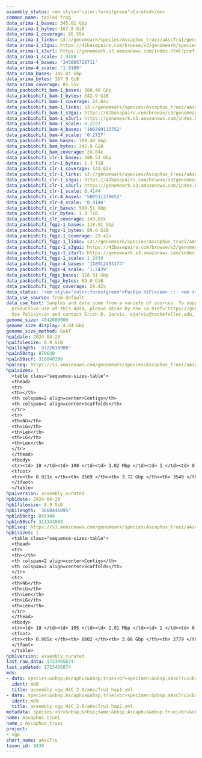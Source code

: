 ```yaml
---
assembly_status: <em style="color:forestgreen">Curated</em>
common_name: tailed frog
data_arima-1_bases: 345.81 Gbp
data_arima-1_bytes: 167.9 GiB
data_arima-1_coverage: 85.55x
data_arima-1_links: s3://genomeark/species/Ascaphus_truei/aAscTru1/genomic_data/arima/<br>
data_arima-1_s3gui: https://42basepairs.com/browse/s3/genomeark/species/Ascaphus_truei/aAscTru1/genomic_data/arima/
data_arima-1_s3url: https://genomeark.s3.amazonaws.com/index.html?prefix=species/Ascaphus_truei/aAscTru1/genomic_data/arima/
data_arima-1_scale: 1.9180
data_arima-4_bases: '345805720711'
data_arima-4_scale: '1.9180'
data_arima_bases: 345.81 Gbp
data_arima_bytes: 167.9 GiB
data_arima_coverage: 85.55x
data_pacbiohifi_bam-1_bases: 100.40 Gbp
data_pacbiohifi_bam-1_bytes: 342.9 GiB
data_pacbiohifi_bam-1_coverage: 24.84x
data_pacbiohifi_bam-1_links: s3://genomeark/species/Ascaphus_truei/aAscTru1/genomic_data/pacbio_hifi/<br>
data_pacbiohifi_bam-1_s3gui: https://42basepairs.com/browse/s3/genomeark/species/Ascaphus_truei/aAscTru1/genomic_data/pacbio_hifi/
data_pacbiohifi_bam-1_s3url: https://genomeark.s3.amazonaws.com/index.html?prefix=species/Ascaphus_truei/aAscTru1/genomic_data/pacbio_hifi/
data_pacbiohifi_bam-1_scale: 0.2727
data_pacbiohifi_bam-4_bases: '100399113752'
data_pacbiohifi_bam-4_scale: '0.2727'
data_pacbiohifi_bam_bases: 100.40 Gbp
data_pacbiohifi_bam_bytes: 342.9 GiB
data_pacbiohifi_bam_coverage: 24.84x
data_pacbiohifi_clr-1_bases: 580.51 Gbp
data_pacbiohifi_clr-1_bytes: 1.3 TiB
data_pacbiohifi_clr-1_coverage: 143.62x
data_pacbiohifi_clr-1_links: s3://genomeark/species/Ascaphus_truei/aAscTru1/genomic_data/pacbio_hifi/<br>
data_pacbiohifi_clr-1_s3gui: https://42basepairs.com/browse/s3/genomeark/species/Ascaphus_truei/aAscTru1/genomic_data/pacbio_hifi/
data_pacbiohifi_clr-1_s3url: https://genomeark.s3.amazonaws.com/index.html?prefix=species/Ascaphus_truei/aAscTru1/genomic_data/pacbio_hifi/
data_pacbiohifi_clr-1_scale: 0.4144
data_pacbiohifi_clr-4_bases: '580511279652'
data_pacbiohifi_clr-4_scale: '0.4144'
data_pacbiohifi_clr_bases: 580.51 Gbp
data_pacbiohifi_clr_bytes: 1.3 TiB
data_pacbiohifi_clr_coverage: 143.62x
data_pacbiohifi_fqgz-1_bases: 118.91 Gbp
data_pacbiohifi_fqgz-1_bytes: 89.0 GiB
data_pacbiohifi_fqgz-1_coverage: 29.42x
data_pacbiohifi_fqgz-1_links: s3://genomeark/species/Ascaphus_truei/aAscTru1/genomic_data/pacbio_hifi/<br>
data_pacbiohifi_fqgz-1_s3gui: https://42basepairs.com/browse/s3/genomeark/species/Ascaphus_truei/aAscTru1/genomic_data/pacbio_hifi/
data_pacbiohifi_fqgz-1_s3url: https://genomeark.s3.amazonaws.com/index.html?prefix=species/Ascaphus_truei/aAscTru1/genomic_data/pacbio_hifi/
data_pacbiohifi_fqgz-1_scale: 1.2439
data_pacbiohifi_fqgz-4_bases: '118912493174'
data_pacbiohifi_fqgz-4_scale: '1.2439'
data_pacbiohifi_fqgz_bases: 118.91 Gbp
data_pacbiohifi_fqgz_bytes: 89.0 GiB
data_pacbiohifi_fqgz_coverage: 29.42x
data_status: '<em style="color:forestgreen">PacBio HiFi</em> ::: <em style="color:forestgreen">Arima</em>'
data_use_source: from-default
data_use_text: Samples and data come from a variety of sources. To support fair and
  productive use of this data, please abide by the <a href="https://genome10k.soe.ucsc.edu/data-use-policies/">Data
  Use Policy</a> and contact Erich D. Jarvis, ejarvis@rockefeller.edu, with any questions.
genome_size: 4042000000
genome_size_display: 4.04 Gbp
genome_size_method: GoAT
hpa1date: 2024-04-29
hpa1filesize: 0.9 GiB
hpa1length: '3722616900'
hpa1n50ctg: 870630
hpa1n50scf: 310040396
hpa1seq: https://s3.amazonaws.com/genomeark/species/Ascaphus_truei/aAscTru1/assembly_curated/aAscTru1.hap1.cur.20240429.fasta.gz
hpa1sizes: |
  <table class="sequence-sizes-table">
  <thead>
  <tr>
  <th></th>
  <th colspan=2 align=center>Contigs</th>
  <th colspan=2 align=center>Scaffolds</th>
  </tr>
  <tr>
  <th>NG</th>
  <th>LG</th>
  <th>Len</th>
  <th>LG</th>
  <th>Len</th>
  </tr>
  </thead>
  <tbody>
  <tr><td> 10 </td><td> 100 </td><td> 3.02 Mbp </td><td> 1 </td><td> 0.56 Gbp </td></tr><tr><td> 20 </td><td> 259 </td><td> 2.16 Mbp </td><td> 2 </td><td> 491.29 Mbp </td></tr><tr><td> 30 </td><td> 479 </td><td> 1.56 Mbp </td><td> 3 </td><td> 439.62 Mbp </td></tr><tr><td> 40 </td><td> 779 </td><td> 1.17 Mbp </td><td> 4 </td><td> 424.00 Mbp </td></tr><tr style="background-color:#cccccc;"><td> 50 </td><td> 1178 </td><td style="background-color:#ff8888;"> 0.87 Mbp </td><td> 5 </td><td style="background-color:#88ff88;"> 310.04 Mbp </td></tr><tr><td> 60 </td><td> 1726 </td><td> 0.63 Mbp </td><td> 7 </td><td> 117.24 Mbp </td></tr><tr><td> 70 </td><td> 2513 </td><td> 412.32 Kbp </td><td> 12 </td><td> 58.93 Mbp </td></tr><tr><td> 80 </td><td> 3836 </td><td> 223.24 Kbp </td><td> 21 </td><td> 33.18 Mbp </td></tr><tr><td> 90 </td><td> 7159 </td><td> 57.49 Kbp </td><td> 1390 </td><td> 81.09 Kbp </td></tr><tr><td> 100 </td><td> 0 </td><td>  </td><td> 0 </td><td>  </td></tr></tbody>
  <tfoot>
  <tr><th> 0.921x </th><th> 9569 </th><th> 3.72 Gbp </th><th> 3549 </th><th> 3.72 Gbp </th></tr>
  </tfoot>
  </table>
hpa1version: assembly_curated
hpb1date: 2024-04-29
hpb1filesize: 0.9 GiB
hpb1length: '3660446095'
hpb1n50ctg: 845346
hpb1n50scf: 311343604
hpb1seq: https://s3.amazonaws.com/genomeark/species/Ascaphus_truei/aAscTru1/assembly_curated/aAscTru1.hap2.cur.20240429.fasta.gz
hpb1sizes: |
  <table class="sequence-sizes-table">
  <thead>
  <tr>
  <th></th>
  <th colspan=2 align=center>Contigs</th>
  <th colspan=2 align=center>Scaffolds</th>
  </tr>
  <tr>
  <th>NG</th>
  <th>LG</th>
  <th>Len</th>
  <th>LG</th>
  <th>Len</th>
  </tr>
  </thead>
  <tbody>
  <tr><td> 10 </td><td> 105 </td><td> 2.91 Mbp </td><td> 1 </td><td> 0.53 Gbp </td></tr><tr><td> 20 </td><td> 276 </td><td> 2.01 Mbp </td><td> 2 </td><td> 0.51 Gbp </td></tr><tr><td> 30 </td><td> 509 </td><td> 1.50 Mbp </td><td> 3 </td><td> 458.98 Mbp </td></tr><tr><td> 40 </td><td> 816 </td><td> 1.13 Mbp </td><td> 4 </td><td> 396.16 Mbp </td></tr><tr style="background-color:#cccccc;"><td> 50 </td><td> 1230 </td><td style="background-color:#ff8888;"> 0.85 Mbp </td><td> 5 </td><td style="background-color:#88ff88;"> 311.34 Mbp </td></tr><tr><td> 60 </td><td> 1796 </td><td> 0.60 Mbp </td><td> 7 </td><td> 118.04 Mbp </td></tr><tr><td> 70 </td><td> 2635 </td><td> 385.09 Kbp </td><td> 13 </td><td> 58.67 Mbp </td></tr><tr><td> 80 </td><td> 4074 </td><td> 200.58 Kbp </td><td> 21 </td><td> 33.73 Mbp </td></tr><tr><td> 90 </td><td> 8060 </td><td> 38.84 Kbp </td><td> 2067 </td><td> 46.35 Kbp </td></tr><tr><td> 100 </td><td> 0 </td><td>  </td><td> 0 </td><td>  </td></tr></tbody>
  <tfoot>
  <tr><th> 0.905x </th><th> 8802 </th><th> 3.66 Gbp </th><th> 2779 </th><th> 3.66 Gbp </th></tr>
  </tfoot>
  </table>
hpb1version: assembly_curated
last_raw_data: 1723495874
last_updated: 1723495874
mds:
- data: species:&nbsp;Ascaphus&nbsp;truei<br>specimen:&nbsp;aAscTru1<br>projects:&nbsp;<br>&nbsp;&nbsp;-&nbsp;vgp<br>assembled_by_group:&nbsp;Rockefeller<br>data_location:&nbsp;S3<br>release_to:&nbsp;S3<br>haplotype_to_curate:&nbsp;hap1<br>hap1:&nbsp;s3://genomeark/species/Ascaphus_truei/aAscTru1/assembly_vgp_HiC_2.0/aAscTru1.HiC.hap1.20230829.fasta.gz<br>hap2:&nbsp;s3://genomeark/species/Ascaphus_truei/aAscTru1/assembly_vgp_HiC_2.0/aAscTru1.HiC.hap2.20230829.fasta.gz<br>pretext_hap1:&nbsp;s3://genomeark/species/Ascaphus_truei/aAscTru1/assembly_vgp_HiC_2.0/evaluation/hap1/pretext/aAscTru1_hap1_s2.pretext<br>pretext_hap2:&nbsp;s3://genomeark/species/Ascaphus_truei/aAscTru1/assembly_vgp_HiC_2.0/evaluation/hap2/pretext/aAscTru1_hap2_s2.pretext<br>kmer_spectra_img:&nbsp;s3://genomeark/species/Ascaphus_truei/aAscTru1/assembly_vgp_HiC_2.0/evaluation/merqury/aAscTru1_png/<br>pacbio_read_dir:&nbsp;s3://genomeark/species/Ascaphus_truei/aAscTru1/genomic_data/pacbio_hifi/<br>pacbio_read_type:&nbsp;hifi<br>hic_read_dir:&nbsp;s3://genomeark/species/Ascaphus_truei/aAscTru1/genomic_data/arima/<br>pipeline:&nbsp;<br>&nbsp;&nbsp;-&nbsp;hifiasm&nbsp;(0.19.3+galaxy0)<br>&nbsp;&nbsp;-&nbsp;yahs&nbsp;(1.2a.2+galaxy1)<br>notes:&nbsp;This&nbsp;was&nbsp;a&nbsp;Hifiasm-HiC&nbsp;assembly&nbsp;of&nbsp;aAscTru1&nbsp;(VGL-aAscTru4),&nbsp;resulting&nbsp;in&nbsp;two&nbsp;complete&nbsp;haplotypes.&nbsp;HiC&nbsp;scaffolding&nbsp;was&nbsp;performed&nbsp;with&nbsp;YaHS.&nbsp;This&nbsp;sample&nbsp;did&nbsp;not&nbsp;have&nbsp;bionano&nbsp;data.&nbsp;
  ident: md8
  title: assembly_vgp_HiC_2.0/aAscTru1_hap1.yml
- data: species:&nbsp;Ascaphus&nbsp;truei<br>specimen:&nbsp;aAscTru1<br>projects:&nbsp;<br>&nbsp;&nbsp;-&nbsp;vgp<br>assembled_by_group:&nbsp;Rockefeller<br>data_location:&nbsp;S3<br>release_to:&nbsp;S3<br>haplotype_to_curate:&nbsp;hap2<br>hap1:&nbsp;s3://genomeark/species/Ascaphus_truei/aAscTru1/assembly_vgp_HiC_2.0/aAscTru1.HiC.hap1.20230829.fasta.gz<br>hap2:&nbsp;s3://genomeark/species/Ascaphus_truei/aAscTru1/assembly_vgp_HiC_2.0/aAscTru1.HiC.hap2.20230829.fasta.gz<br>pretext_hap1:&nbsp;s3://genomeark/species/Ascaphus_truei/aAscTru1/assembly_vgp_HiC_2.0/evaluation/hap1/pretext/aAscTru1_hap1_s2.pretext<br>pretext_hap2:&nbsp;s3://genomeark/species/Ascaphus_truei/aAscTru1/assembly_vgp_HiC_2.0/evaluation/hap2/pretext/aAscTru1_hap2_s2.pretext<br>kmer_spectra_img:&nbsp;s3://genomeark/species/Ascaphus_truei/aAscTru1/assembly_vgp_HiC_2.0/evaluation/merqury/aAscTru1_png/<br>pacbio_read_dir:&nbsp;s3://genomeark/species/Ascaphus_truei/aAscTru1/genomic_data/pacbio_hifi/<br>pacbio_read_type:&nbsp;hifi<br>hic_read_dir:&nbsp;s3://genomeark/species/Ascaphus_truei/aAscTru1/genomic_data/arima/<br>pipeline:&nbsp;<br>&nbsp;&nbsp;-&nbsp;hifiasm&nbsp;(0.19.3+galaxy0)<br>&nbsp;&nbsp;-&nbsp;yahs&nbsp;(1.2a.2+galaxy1)<br>notes:&nbsp;This&nbsp;was&nbsp;a&nbsp;Hifiasm-HiC&nbsp;assembly&nbsp;of&nbsp;aAscTru1&nbsp;(VGL-aAscTru4),&nbsp;resulting&nbsp;in&nbsp;two&nbsp;complete&nbsp;haplotypes.&nbsp;HiC&nbsp;scaffolding&nbsp;was&nbsp;performed&nbsp;with&nbsp;YaHS.&nbsp;This&nbsp;sample&nbsp;did&nbsp;not&nbsp;have&nbsp;bionano&nbsp;data.&nbsp;
  ident: md9
  title: assembly_vgp_HiC_2.0/aAscTru1_hap2.yml
metadata: species:<br>&nbsp;&nbsp;name:&nbsp;Ascaphus&nbsp;truei<br>&nbsp;&nbsp;individuals:<br>&nbsp;&nbsp;-&nbsp;short_name:&nbsp;aAscTru4<br>&nbsp;&nbsp;short_name:&nbsp;aAscTru<br>&nbsp;&nbsp;taxon_id:&nbsp;8439<br>&nbsp;&nbsp;common_name:&nbsp;tailed&nbsp;frog<br>&nbsp;&nbsp;genome_size:&nbsp;4042000000<br>&nbsp;&nbsp;genome_size_method:&nbsp;GoAT<br>&nbsp;&nbsp;order:<br>&nbsp;&nbsp;&nbsp;&nbsp;name:&nbsp;Anura<br>&nbsp;&nbsp;family:<br>&nbsp;&nbsp;&nbsp;&nbsp;name:&nbsp;Ascaphidae<br>&nbsp;&nbsp;project:&nbsp;[&nbsp;vgp&nbsp;]<br>
name: Ascaphus truei
name_: Ascaphus_truei
project:
- vgp
short_name: aAscTru
taxon_id: 8439
---
```

